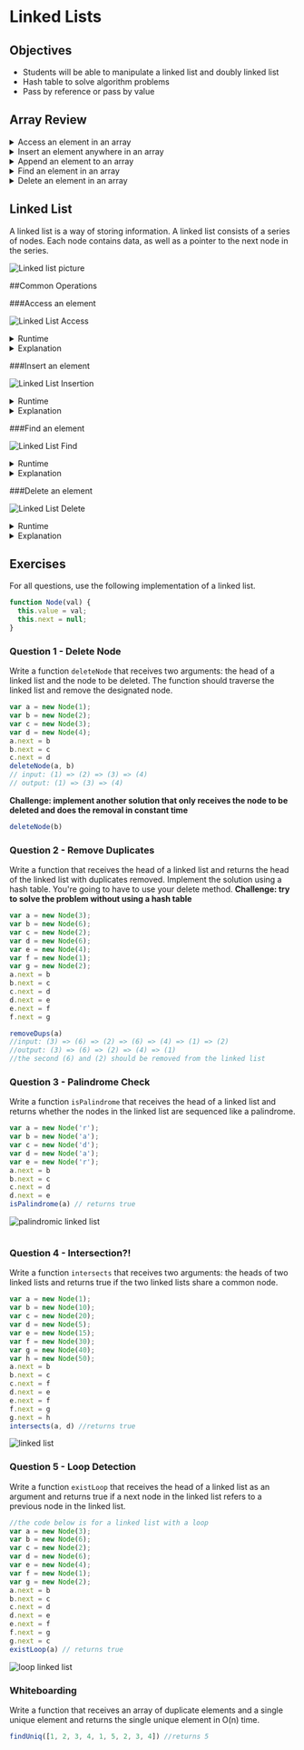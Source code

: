 # Linked Lists

## Objectives
* Students will be able to manipulate a linked list and doubly linked list
* Hash table to solve algorithm problems
* Pass by reference or pass by value


## Array Review
<details>
	<summary>Access an element in an array</summary>
	O(1)
</details>

<details>
	<summary>Insert an element anywhere in an array</summary>
	O(n)
</details>

<details>
	<summary>Append an element to an array</summary>
	O(1)
</details>

<details>
	<summary>Find an element in an array</summary>
	O(n)
</details>

<details>
	<summary>Delete an element in an array</summary>
	O(n)
</details>


## Linked List

A linked list is a way of storing information.  A linked list consists of a series of nodes.  Each node contains data, as well as a pointer to the next node in the series.

![Linked list picture](https://upload.wikimedia.org/wikipedia/commons/6/6d/Singly-linked-list.svg)

##Common Operations

###Access an element

![Linked List Access](https://upload.wikimedia.org/wikipedia/commons/6/6d/Singly-linked-list.svg)

<details>
	<summary>Runtime</summary>
	O(n)
</details>

<details>
	<summary>Explanation</summary>
	In order to access the node at index 4, we need to 	visit every node before it.
</details>

###Insert an element

![Linked List Insertion](https://upload.wikimedia.org/wikipedia/commons/thumb/4/4b/CPT-LinkedLists-addingnode.svg/474px-CPT-LinkedLists-addingnode.svg.png)


<details>
	<summary>Runtime</summary>
	O(1)
</details>


<details>
	<summary>Explanation</summary>
	We can insert a node in constant time by changing the 	pointer of the previous node to point to the new 	node.
</details>


###Find an element

![Linked List Find](https://upload.wikimedia.org/wikipedia/commons/6/6d/Singly-linked-list.svg)

<details>
	<summary>Runtime</summary>
	O(n)
</details>


<details>
	<summary>Explanation</summary>
	In order to find an element, we have to look at each 	node in the linked list.
</details>


###Delete an element

![Linked List Delete](https://modernpathshala.com/Images/singly-linked-list/Article/276195620161604035916Delete-Node-In-Linked-List.JPG)


<details>
	<summary>Runtime</summary>
	O(1)
</details>


<details>
	<summary>Explanation</summary>
	We need to change the pointer of a node to the node 	after the node we want to delete.
</details>

## Exercises
For all questions, use the following implementation of a linked list.
```js
function Node(val) {
  this.value = val;
  this.next = null;
}
```
### Question 1 - Delete Node
Write a function `deleteNode` that receives two arguments: the head of a linked list and the node to be deleted. The function should traverse the linked list and remove the designated node.
```js
var a = new Node(1);
var b = new Node(2);
var c = new Node(3);
var d = new Node(4);
a.next = b
b.next = c
c.next = d
deleteNode(a, b)
// input: (1) => (2) => (3) => (4)
// output: (1) => (3) => (4)
```
**Challenge: implement another solution that only receives the node to be deleted and does the removal in constant time**
```js
deleteNode(b)
```

### Question 2 - Remove Duplicates
Write a function that receives the head of a linked list and returns the head of the linked list with duplicates removed. Implement the solution using a hash table. You're going to have to use your delete method. **Challenge: try to solve the problem without using a hash table**
```js
var a = new Node(3);
var b = new Node(6);
var c = new Node(2);
var d = new Node(6);
var e = new Node(4);
var f = new Node(1);
var g = new Node(2);
a.next = b
b.next = c
c.next = d
d.next = e
e.next = f
f.next = g

removeDups(a)
//input: (3) => (6) => (2) => (6) => (4) => (1) => (2)
//output: (3) => (6) => (2) => (4) => (1)
//the second (6) and (2) should be removed from the linked list
```


### Question 3 - Palindrome Check
Write a function `isPalindrome` that receives the head of a linked list and returns whether the nodes in the linked list are sequenced like a palindrome.
```js
var a = new Node('r');
var b = new Node('a');
var c = new Node('d');
var d = new Node('a');
var e = new Node('r');
a.next = b
b.next = c
c.next = d
d.next = e
isPalindrome(a) // returns true
```
![palindromic linked list ](http://www.geeksforgeeks.org/wp-content/uploads/2009/08/Palindrome-Linked-List.gif)
```js

```
### Question 4 - Intersection?!
Write a function `intersects` that receives two arguments: the heads of two linked lists and returns true if the two linked lists share a common node.
```js
var a = new Node(1);
var b = new Node(10);
var c = new Node(20);
var d = new Node(5);
var e = new Node(15);
var f = new Node(30);
var g = new Node(40);
var h = new Node(50);
a.next = b
b.next = c
c.next = f
d.next = e
e.next = f
f.next = g
g.next = h
intersects(a, d) //returns true
```
![linked list](http://algorithms.tutorialhorizon.com/files/2014/09/Intersection-Point.png)

### Question 5 - Loop Detection
Write a function `existLoop` that receives the head of a linked list as an argument and returns true if a next node in the linked list refers to a previous node in the linked list.
```js
//the code below is for a linked list with a loop
var a = new Node(3);
var b = new Node(6);
var c = new Node(2);
var d = new Node(6);
var e = new Node(4);
var f = new Node(1);
var g = new Node(2);
a.next = b
b.next = c
c.next = d
d.next = e
e.next = f
f.next = g
g.next = c
existLoop(a) // returns true
```
![loop linked list](http://umairsaeed.com/images/circular-loop-figure-1.jpg)


### Whiteboarding 
Write a function that receives an array of duplicate elements and a single unique element and returns the single unique element in O(n) time. 
```js
findUniq([1, 2, 3, 4, 1, 5, 2, 3, 4]) //returns 5
```
